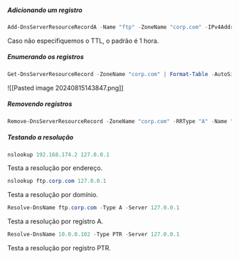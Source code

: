 ##### Adicionando um registro
```powershell
Add-DnsServerResourceRecordA -Name "ftp" -ZoneName "corp.com" -IPv4Address "192.168.174.2" -TimeToLive 01:00:00 -CreatePtr -PassThru
```
Caso não especifiquemos o TTL, o padrão é 1 hora.

##### Enumerando os registros
```powershell
Get-DnsServerResourceRecord -ZoneName "corp.com" | Format-Table -AutoSize -Wrap
```
![[Pasted image 20240815143847.png]]

##### Removendo registros
```powershell
Remove-DnsServerResourceRecord -ZoneName "corp.com" -RRType "A" -Name "ftp" -RecordData "192.168.174.1" -PassThru
```

##### Testando a resolução
```powershell
nslookup 192.168.174.2 127.0.0.1
```
Testa a resolução por endereço.

```powershell
nslookup ftp.corp.com 127.0.0.1
```
Testa a resolução por domínio.

```powershell
Resolve-DnsName ftp.corp.com -Type A -Server 127.0.0.1
```
Testa a resolução por registro A.

```powershell
Resolve-DnsName 10.0.0.102 -Type PTR -Server 127.0.0.1
```
Testa a resolução por registro PTR.